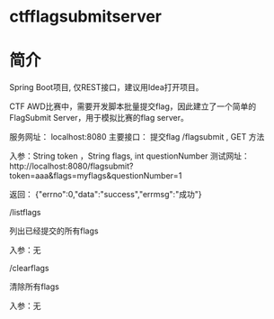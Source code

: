 # ctfflagsubmitserver
# **简介**

Spring Boot项目, 仅REST接口，建议用Idea打开项目。

CTF AWD比赛中，需要开发脚本批量提交flag，因此建立了一个简单的FlagSubmit Server，用于模拟比赛的flag server。

服务网址： localhost:8080
主要接口：
提交flag
/flagsubmit , GET 方法

入参：String token ，String flags, int questionNumber
测试网址：http://localhost:8080/flagsubmit?token=aaa&flags=myflags&questionNumber=1

返回： 
{"errno":0,"data":"success","errmsg":"成功"}


/listflags

列出已经提交的所有flags

入参：无



/clearflags

清除所有flags

入参：无

